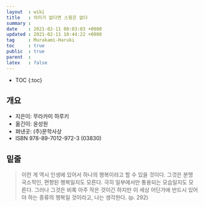 ```yaml
---
layout  : wiki
title   : 의미가 없다면 스윙은 없다 
summary : 
date    : 2021-02-11 00:03:03 +0900
updated : 2021-02-11 10:44:22 +0900
tag     : Murakami-Haruki 
toc     : true
public  : true
parent  : 
latex   : false
---
```

* TOC
{:toc}

## 개요
* 지은이: 무라카미 하루키
* 옮긴이: 윤성원
* 펴낸곳: (주)문학사상
* ISBN 978-89-7012-972-3 (03830)

## 밑줄
> 이런 게 역시 인생에 있어서 하나의 행복이라고 할 수 있을 것이다. 그것은 분명 국소적인, 편향된 행복일지도 모른다. 극히 일부에서만 통용되는 모습일지도 모른다. 그러나 그것은 비록 아주 작은 것이긴 하지만 이 세상 어딘가에 반드시 있어야 하는 종류의 행복일 것이라고, 나는 생각한다.  (p. 292) 
